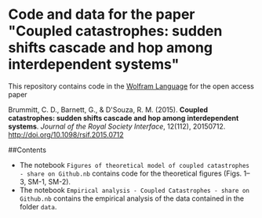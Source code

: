 # Code and data for the paper "Coupled catastrophes: sudden shifts cascade and hop among interdependent systems"
This repository contains code in the <a href="https://www.wolfram.com/language/">Wolfram Language</a> for the open access paper

Brummitt, C. D., Barnett, G., &amp; D'Souza, R. M. (2015). <strong>Coupled catastrophes: sudden shifts cascade and hop among interdependent systems</strong>. <em>Journal of the Royal Society Interface</em>, 12(112), 20150712. http://doi.org/10.1098/rsif.2015.0712

##Contents
* The notebook `Figures of theoretical model of coupled catastrophes - share on Github.nb` contains code for the theoretical figures (Figs. 1–3, SM-1, SM-2).
* The notebook `Empirical analysis - Coupled Catastrophes - share on Github.nb` contains the empirical analysis of the data contained in the folder `data`. 
